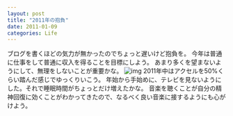 ```yaml
---
layout: post
title: "2011年の抱負"
date: 2011-01-09
categories: Life
---
```

ブログを書くほどの気力が無かったのでちょっと遅いけど抱負を。
今年は普通に仕事をして普通に収入を得ることを目標にしよう。
あまり多くを望まないようにして、無理をしないことが重要かな。
 ![img](http://farm3.static.flickr.com/2179/2129896209_430f0a1c05_m.jpg)
2011年中はアクセルを50%くらい踏んだ感じでゆっくりいこう。
年始から手始めに、テレビを見ないようにした。それで睡眠時間がちょっとだけ増えたかな。
音楽を聴くことが自分の精神回復に効くことがわかってきたので、なるべく良い音楽に接するようにも心がけよう。
